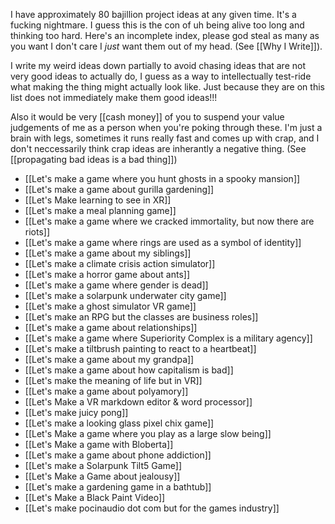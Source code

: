 I have approximately 80 bajillion project ideas at any given time. It's a fucking nightmare. I guess this is the con of uh being alive too long and thinking too hard. Here's an incomplete index, please god steal as many as you want I don't care I *just* want them out of my head. (See [[Why I Write]]).

I write my weird ideas down partially to avoid chasing ideas that are not very good ideas to actually do, I guess as a way to intellectually test-ride what making the thing might actually look like. Just because they are on this list does not immediately make them good ideas!!!

Also it would be very [[cash money]] of you to suspend your value judgements of me as a person when you're poking through these. I'm just a brain with legs, sometimes it runs really fast and comes up with crap, and I don't neccessarily think crap ideas are inherantly a negative thing. (See [[propagating bad ideas is a bad thing]])

- [[Let's make a game where you hunt ghosts in a spooky mansion]]
- [[Let's make a game about gurilla gardening]]
- [[Let's Make learning to see in XR]]
- [[Let's make a meal planning game]]
- [[Let's make a game where we cracked immortality, but now there are riots]]
- [[Let's make a game where rings are used as a symbol of identity]]
- [[Let's make a game about my siblings]]
- [[Let's make a climate crisis action simulator]]
- [[Let's make a horror game about ants]]
- [[Let's make a game where gender is dead]]
- [[Let's make a solarpunk underwater city game]]
- [[Let's make a ghost simulator VR game]]
- [[Let's make an RPG but the classes are business roles]]
- [[Let's make a game about relationships]]
- [[Let's make a game where Superiority Complex is a military agency]]
- [[Let's make a tiltbrush painting to react to a heartbeat]]
- [[Let's make a game about my grandpa]]
- [[Let's make a game about how capitalism is bad]]
- [[Let's make the meaning of life but in VR]]
- [[Let's make a game about polyamory]]
- [[Let's Make a VR markdown editor & word processor]]
- [[Let's make juicy pong]]
- [[Let's make a looking glass pixel chix game]]
- [[Let's Make a game where you play as a large slow being]]
- [[Let's Make a game with Bloberta]]
- [[Let's make a game about phone addiction]]
- [[Let's make a Solarpunk Tilt5 Game]]
- [[Let's Make a Game about jealousy]]
- [[Let's make a gardening game in a bathtub]]
- [[Let's Make a Black Paint Video]]
- [[Let's make pocinaudio dot com but for the games industry]]